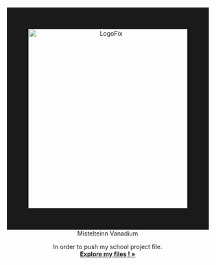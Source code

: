 <br />
<div align="center">
<a><img src="https://i.ibb.co/LYwZCtD/LogoFix.png" alt="LogoFix" border="50" style="width:371px;height:418px;></a>

<h1 align="center">Mistelteinn Vanadium</h1>

  <p align="center">
    In order to push my school project file.
    <br />
    <a href="https://github.com/XavenaXv/Mistelteinn-Vanadium"><strong>Explore my files ! »</strong></a>
    <br />
  </p>

</div>
